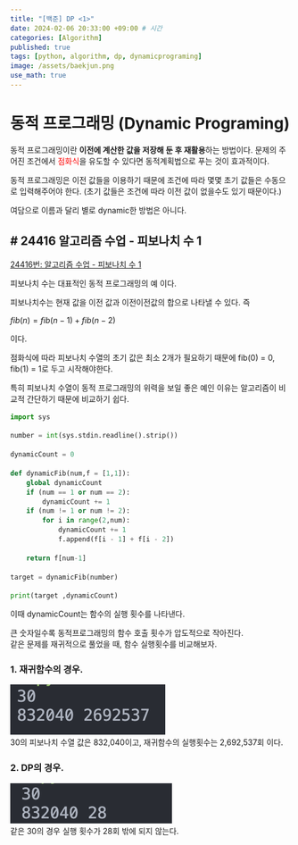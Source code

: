 ```yaml
---
title: "[백준] DP <1>"
date: 2024-02-06 20:33:00 +09:00 # 시간
categories: [Algorithm]
published: true
tags: [python, algorithm, dp, dynamicprograming]
image: /assets/baekjun.png
use_math: true
---
```

# 동적 프로그래밍 (Dynamic Programing)
동적 프로그래밍이란 **이전에 계산한 값을 저장해 둔 후 재활용**하는 방법이다.
문제의 주어진 조건에서 <span style="color:red">점화식</span>을 유도할 수 있다면 동적계획법으로 푸는 것이 효과적이다.

동적 프로그래밍은 이전 값들을 이용하기 때문에 조건에 따라 몇몇 초기 값들은 수동으로 입력해주어야 한다. (초기 값들은 조건에 따라 이전 값이 없을수도 있기 때문이다.)

여담으로 이름과 달리 별로 dynamic한 방법은 아니다.

## # 24416 알고리즘 수업 - 피보나치 수 1

[24416번: 알고리즘 수업 - 피보나치 수 1](https://www.acmicpc.net/problem/24416)

피보나치 수는 대표적인 동적 프로그래밍의 예 이다. 

피보나치수는 현재 값을 이전 값과 이전이전값의 합으로 나타낼 수 있다. 즉   

$fib(n) = fib(n-1) + fib(n-2)$ 

이다.   

점화식에 따라 피보나치 수열의 초기 값은 최소 2개가 필요하기 때문에 fib(0) = 0, fib(1) = 1로 두고 시작해야한다. 

특히 피보나치 수열이 동적 프로그래밍의 위력을 보일 좋은 예인 이유는 알고리즘이 비교적 간단하기 때문에 비교하기 쉽다. 

```python
import sys

number = int(sys.stdin.readline().strip())

dynamicCount = 0

def dynamicFib(num,f = [1,1]):
    global dynamicCount
    if (num == 1 or num == 2):
        dynamicCount += 1
    if (num != 1 or num != 2):
        for i in range(2,num):
            dynamicCount += 1
            f.append(f[i - 1] + f[i - 2])

    return f[num-1]

target = dynamicFib(number)

print(target ,dynamicCount)
```

이때 dynamicCount는 함수의 실행 횟수를 나타낸다.

큰 숫자일수록 동적프로그래밍의 함수 호출 횟수가 압도적으로 작아진다.   
같은 문제를 재귀적으로 풀었을 때, 함수 실행횟수를 비교해보자.
### 1. 재귀함수의 경우.
![](/assets/dp2.png)   
30의 피보나치 수열 값은 832,040이고, 재귀함수의 실행횟수는 2,692,537회 이다.

### 2. DP의 경우.
![](/assets//dp1.png)   
같은 30의 경우 실행 횟수가 28회 밖에 되지 않는다.



